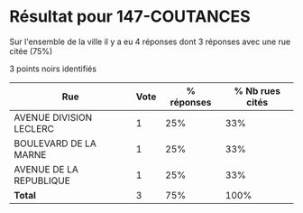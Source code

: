 # Résultat pour 147-COUTANCES

Sur l'ensemble de la ville il y a eu 4 réponses dont 3 réponses avec une rue citée (75%)

3 points noirs identifiés

| Rue | Vote | % réponses | % Nb rues cités|
|-----|------|------------|----------------|
| AVENUE DIVISION LECLERC | 1 | 25% | 33%|
| BOULEVARD DE LA MARNE | 1 | 25% | 33%|
| AVENUE DE LA REPUBLIQUE | 1 | 25% | 33%|
| **Total** | 3 | 75% | 100%|
